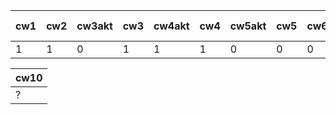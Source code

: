 | cw1 | cw2 | cw3akt | cw3 | cw4akt | cw4 | cw5akt | cw5 | cw6 | cw7akt | cw7 | cw8akt | cw8 | k1 pkt |
|-----|-----|--------|-----|--------|-----|--------|-----|-----|--------|-----|--------|-----|--------|
|   1 |   1 |      0 |   1 |      1 |   1 |      0 |   0 |   0 |      0 |   1 |      0 |   0 |     36 |

| cw10 |
|------|
| ?    |

